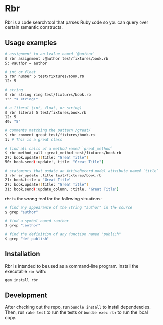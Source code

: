 # Rbr

Rbr is a code search tool that parses Ruby code so you can query over certain semantic
constructs.

## Usage examples

```sh
# assignment to an lvalue named `@author`
$ rbr assignment :@author test/fixtures/book.rb
5: @author = author

# int or float
$ rbr number 5 test/fixtures/book.rb
12: 5

# string
$ rbr string ring test/fixtures/book.rb
13: "a string!"

# a literal (int, float, or string)
$ rbr literal 5 test/fixtures/book.rb
12: 5
49: "5"

# comments matching the pattern /great/
$ rbr comment great test/fixtures/book.rb
1: # This is a great class

# find all calls of a method named `great_method`
$ rbr method_call :great_method test/fixtures/book.rb
27: book.update!(title: "Great Title")
50: book.send(:update!, title: "Great Title")

# statements that update an ActiveRecord model attribute named `title`
$ rbr ar_update :title test/fixtures/book.rb
21: book.title = "Great Title"
27: book.update!(title: "Great Title")
31: book.send(:update_column, :title, "Great Title")
```

rbr is the wrong tool for the following situations:

```sh
# find any appearance of the string "author" in the source
$ grep "author"

# find a symbol named :author
$ grep ":author"

# find the definition of any function named "publish"
$ grep "def publish"
```

## Installation

Rbr is intended to be used as a command-line program. Install the executable `rbr`
with:

```
gem install rbr
```

## Development

After checking out the repo, run `bundle install` to install dependencies. Then,
run `rake test` to run the tests or `bundle exec rbr` to run the local copy.
